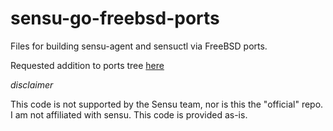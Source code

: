 # sensu-go-freebsd-ports

Files for building sensu-agent and sensuctl via FreeBSD ports.

Requested addition to ports tree [here](https://bugs.freebsd.org/bugzilla/show_bug.cgi?id=239767)

*disclaimer*

This code is not supported by the Sensu team, nor is this the "official" repo. I am not affiliated with sensu. This code is provided as-is. 
